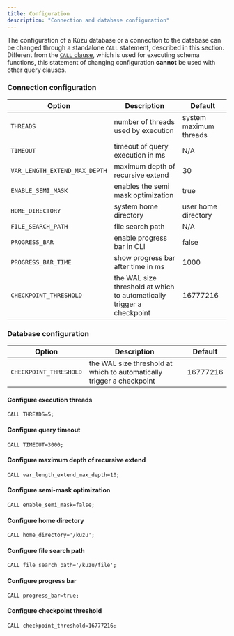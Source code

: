 ```yaml
---
title: Configuration
description: "Connection and database configuration"
---
```


The configuration of a Kùzu database or a connection to the database can be changed through a standalone `CALL`
statement, described in this section. Different from the [`CALL` clause](/cypher/query-clauses/call), which is used for executing schema functions, this statement of changing
configuration **cannot** be used with other query clauses.

### Connection configuration
| Option | Description | Default |
| ----------- | --------------- | ------ |
| `THREADS` | number of threads used by execution | system maximum threads |
| `TIMEOUT` | timeout of query execution in ms | N/A |
| `VAR_LENGTH_EXTEND_MAX_DEPTH` | maximum depth of recursive extend | 30 |
| `ENABLE_SEMI_MASK` | enables the semi mask optimization | true |
| `HOME_DIRECTORY`| system home directory | user home directory |
| `FILE_SEARCH_PATH`| file search path | N/A |
| `PROGRESS_BAR` | enable progress bar in CLI  | false |
| `PROGRESS_BAR_TIME` | show progress bar after time in ms  | 1000 |
| `CHECKPOINT_THRESHOLD` | the WAL size threshold at which to automatically trigger a checkpoint | 16777216 |

### Database configuration
| Option | Description | Default |
| ----------- | --------------- | ------ |
| `CHECKPOINT_THRESHOLD` | the WAL size threshold at which to automatically trigger a checkpoint | 16777216 |


#### Configure execution threads
```cypher
CALL THREADS=5;
```

#### Configure query timeout

```cypher
CALL TIMEOUT=3000;
```

#### Configure maximum depth of recursive extend

```cypher
CALL var_length_extend_max_depth=10;
```

#### Configure semi-mask optimization

```cypher
CALL enable_semi_mask=false;
```

#### Configure home directory
```cypher
CALL home_directory='/kuzu';
```

#### Configure file search path
```cypher
CALL file_search_path='/kuzu/file';
```

#### Configure progress bar
```cypher
CALL progress_bar=true;
```

#### Configure checkpoint threshold
```cypher
CALL checkpoint_threshold=16777216;
```